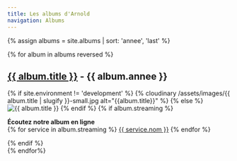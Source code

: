 ```yaml
---
title: Les albums d'Arnold
navigation: Albums
---
```


{% assign albums = site.albums | sort: 'annee', 'last' %}
<div class="block-album-page">
{% for album in albums reversed %}
<div class="block-album-page__element">
<h2><a href="{{ album.url }}">{{ album.title }}</a> - {{ album.annee }}</h2>
<div class="block-album-page__element-int">
{% if site.environment != 'development' %}
{% cloudinary /assets/images/{{ album.title | slugify }}-small.jpg alt="{{album.title}}" %}
{% else %}
<img src="/assets/images/{{ album.title | slugify }}-small.jpg" alt="{{ album.title }}">
{% endif %}
{% if album.streaming %}
<p><strong>Écoutez notre album en ligne</strong><br>
{% for service in album.streaming %}
  <a href="{{ service.url }}">{{ service.nom }}</a>
{% endfor %}
</p>
{% endif %}
</div>
</div>
{% endfor%}
</div>
